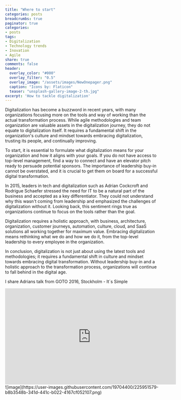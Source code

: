 ```yaml
---
title: "Where to start"
categories: posts
breadcrumbs: true
paginator: true
categories: 
- posts
tags:
- Digitalization
- Technology trends
- Inovation
- Agile
share: true
comments: false
header:
  overlay_color: "#000"
  overlay_filter: "0.5"
  overlay_image: "/assets/images/NewOnepager.png"
  caption: "Icons by: Flaticon"
  teaser: "unsplash-gallery-image-2-th.jpg"
excerpt: 'How to tackle digitalization'
---
```

Digitalization has become a buzzword in recent years, with many organizations focusing more on the tools and way of working than the actual transformation process. While agile methodologies and team organization are valuable assets in the digitalization journey, they do not equate to digitalization itself. It requires a fundamental shift in the organization's culture and mindset towards embracing digitalization, trusting its people, and continually improving.

To start, it is essential to formulate what digitalization means for your organization and how it aligns with your goals. If you do not have access to top-level management, find a way to connect and have an elevator pitch ready to persuade potential sponsors. The importance of leadership buy-in cannot be overstated, and it is crucial to get them on board for a successful digital transformation.

In 2015, leaders in tech and digitalization such as Adrian Cockcroft and Rodrigue Schaefer stressed the need for IT to be a natural part of the business and accepted as a key differentiator. They could not understand why this wasn't coming from leadership and emphasized the challenges of digitalization without it. Looking back, this sentiment rings true as organizations continue to focus on the tools rather than the goal.

Digitalization requires a holistic approach, with business, architecture, organization, customer journeys, automation, culture, cloud, and SaaS solutions all working together for maximum value. Embracing digitalization means rethinking what we do and how we do it, from the top-level leadership to every employee in the organization.

In conclusion, digitalization is not just about using the latest tools and methodologies; it requires a fundamental shift in culture and mindset towards embracing digital transformation. Without leadership buy-in and a holistic approach to the transformation process, organizations will continue to fall behind in the digital age.

I share Adrians talk from GOTO 2016, Stockholm - It´s Simple
<iframe width="560" height="315" src="https://www.youtube.com/embed/a8Re9Cvv6nU" title="YouTube video player" frameborder="0" allow="accelerometer; autoplay; clipboard-write; encrypted-media; gyroscope; picture-in-picture; web-share" allowfullscreen></iframe>![image](https://user-images.githubusercontent.com/19704400/225951579-b8b3548b-341d-441c-b022-4167cf052107.png)
